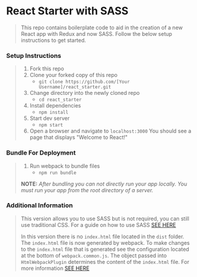 # React Starter with SASS

> This repo contains boilerplate code to aid in the creation of a new React app with Redux and now SASS. Follow the below setup instructions to get started.

### Setup Instructions

> 1. Fork this repo
> 1. Clone your forked copy of this repo
>    - `git clone https://github.com/[Your Username]/react_starter.git`
> 1. Change directory into the newly cloned repo
>    - `cd react_starter`
> 1. Install dependencies 
>    - `npm install`
> 1. Start dev server
>    - `npm start`
> 1. Open a browser and navigate to `localhost:3000` You should see a page that displays "Welcome to React!"

### Bundle For Deployment

> 1. Run webpack to bundle files
>    - `npm run bundle`
> 
> **NOTE:** *After bundling you can not directly run your app locally. You must run your app from the root directory of a server.*

### Additional Information

> This version allows you to use SASS but is not required, you can still use traditional CSS. For a guide on how to use SASS <a href="https://sass-lang.com/guide" target="_blank">SEE HERE</a>
>
> In this version there is no `index.html` file located in the `dist` folder. The `index.html` file is now generated by webpack. To make changes to the `index.html` file that is generated see the configuration located at the bottom of `webpack.common.js`. The object passed into `HtmlWebpackPlugin` determines the content of the `index.html` file. For more information <a href="https://github.com/jaketrent/html-webpack-template#basic-usage" target="_blank">SEE HERE</a>
